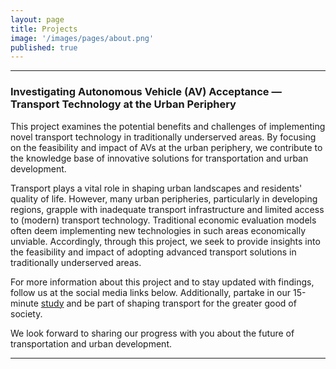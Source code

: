 ```yaml
---
layout: page
title: Projects
image: '/images/pages/about.png'
published: true
---
```

---

### Investigating Autonomous Vehicle (AV) Acceptance — Transport Technology at the Urban Periphery

This project examines the potential benefits and challenges of implementing novel transport technology in traditionally underserved areas. By focusing on the feasibility and impact of AVs at the urban periphery, we contribute to the knowledge base of innovative solutions for transportation and urban development.

Transport plays a vital role in shaping urban landscapes and residents' quality of life. However, many urban peripheries, particularly in developing regions, grapple with inadequate transport infrastructure and limited access to (modern) transport technology. Traditional economic evaluation models often deem implementing new technologies in such areas economically unviable. Accordingly, through this project, we seek to provide insights into the feasibility and impact of adopting advanced transport solutions in traditionally underserved areas.

For more information about this project and to stay updated with findings, follow us at the social media links below. Additionally, partake in our 15-minute [study](https://tinyurl.com/supportindependentresearch) and be part of shaping transport for the greater good of society.

We look forward to sharing our progress with you about the future of transportation and urban development.

---